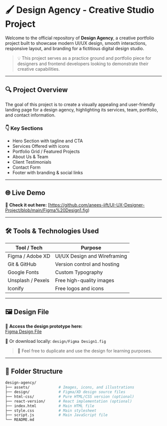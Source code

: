# 🖌️ Design Agency - Creative Studio Project

Welcome to the official repository of **Design Agency**, a creative portfolio project built to showcase modern UI/UX design, smooth interactions, responsive layout, and branding for a fictitious digital design studio.

> 💡 This project serves as a practice ground and portfolio piece for designers and frontend developers looking to demonstrate their creative capabilities.

---

## 🔍 Project Overview

The goal of this project is to create a visually appealing and user-friendly landing page for a design agency, highlighting its services, team, portfolio, and contact information.

### 👇 Key Sections

- Hero Section with tagline and CTA
- Services Offered with icons
- Portfolio Grid / Featured Projects
- About Us & Team
- Client Testimonials
- Contact Form
- Footer with branding & social links

---

## 🌐 Live Demo

🔗 **Check it out here:** [https://github.com/anees-iift/UI-UX-Designer-Project/blob/main/Figma%20Design1.fig)

---

## 🛠️ Tools & Technologies Used

| Tool / Tech          | Purpose                          |
|----------------------|----------------------------------|
| Figma / Adobe XD     | UI/UX Design and Wireframing     |
| Git & GitHub         | Version control and hosting      |
| Google Fonts         | Custom Typography                |
| Unsplash / Pexels    | Free high-quality images         |
| Iconify              | Free logos and icons             |

---

## 🖼️ Design File

📂 **Access the design prototype here:**  
[Figma Design File]([https://www.figma.com/file/your-file-id/design-agency](https://www.figma.com/design/4FMIuEi3pwcS60thUlyFs0/Untitled?node-id=0-1&t=PXM6UdkHf7M0YC2O-1))

📎 Or download locally: `design/Figma Design1.fig`

> 📝 Feel free to duplicate and use the design for learning purposes.

---

## 📁 Folder Structure

```bash
design-agency/
├── assets/             # Images, icons, and illustrations
├── design/             # Figma/XD design source files
├── html-css/           # Pure HTML/CSS version (optional)
├── react-version/      # React implementation (optional)
├── index.html          # Main HTML file
├── style.css           # Main stylesheet
├── script.js           # Main JavaScript file
└── README.md
